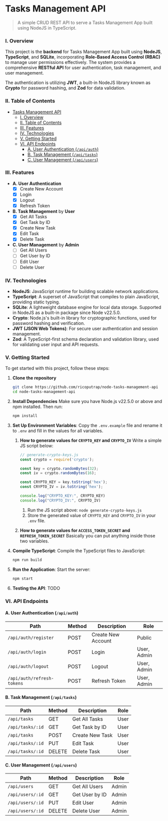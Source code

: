 # Tasks Management API

> A simple CRUD REST API to serve a Tasks Management App built using NodeJS in TypeScript.

### I. Overview

This project is the **backend** for Tasks Management App built using **NodeJS**, **TypeScript**, and **SQLite**, incorporating **Role-Based Access Control (RBAC)** to manage user permissions effectively. The system provides a comprehensive **RESTful API** for user authentication, task management, and user management.

The authentication is utilizing **JWT**, a built-in NodeJS library known as **Crypto** for password hashing, and **Zod** for data validation.

### II. Table of Contents

- [Tasks Management API](#tasks-management-api)
    - [I. Overview](#i-overview)
    - [II. Table of Contents](#ii-table-of-contents)
    - [III. Features](#iii-features)
    - [IV. Technologies](#iv-technologies)
    - [V. Getting Started](#v-getting-started)
    - [VI. API Endpoints](#vi-api-endpoints)
      - [A. User Authentication (`/api/auth`)](#a-user-authentication-apiauth)
      - [B. Task Management (`/api/tasks`)](#b-task-management-apitasks)
      - [C. User Management (`/api/users`)](#c-user-management-apiusers)

### III. Features

- **A. User Authentication**
  - [x] Create New Account
  - [x] Login
  - [x] Logout
  - [x] Refresh Token
- **B. Task Management** by **User**
  - [x] Get All Tasks
  - [x] Get Task by ID
  - [x] Create New Task
  - [x] Edit Task
  - [x] Delete Task
- **C. User Management** by **Admin**
  - [ ] Get All Users
  - [ ] Get User by ID
  - [ ] Edit User
  - [ ] Delete User

### IV. Technologies

- **NodeJS**: JavaScript runtime for building scalable network applications.
- **TypeScript**: A superset of JavaScript that compiles to plain JavaScript, providing static typing.
- **SQLite**: A lightweight database engine for local data storage. Supported in NodeJS as a built-in package since Node v22.5.0.
- **Crypto**: Node.js's built-in library for cryptographic functions, used for password hashing and verification.
- **JWT (JSON Web Tokens)**: For secure user authentication and session management.
- **Zod**: A TypeScript-first schema declaration and validation library, used for validating user input and API requests.

### V. Getting Started

To get started with this project, follow these steps:

1. **Clone the repository**
    ```bash
    git clone https://github.com/ricoputrap/node-tasks-management-api
    cd node-tasks-management-api
    ```

2. **Install Dependencies**
  Make sure you have Node.js v22.5.0 or above and npm installed. Then run:
    ```bash
    npm install
    ```

3. **Set Up Environment Variables**:
  Copy the `.env.example` file and rename it to `.env` and fill in the values for all variables.

     1. **How to generate values for `CRYPTO_KEY` and `CRYPTO_IV`**
       Write a simple JS script below:
         ```javascript
         // generate-crypto-keys.js
         const crypto = require('crypto');

         const key = crypto.randomBytes(32);
         const iv = crypto.randomBytes(16);

         const CRYPTO_KEY = key.toString('hex');
         const CRYPTO_IV = iv.toString('hex');

         console.log("CRYPTO_KEY:", CRYPTO_KEY)
         console.log("CRYPTO_IV:", CRYPTO_IV)
         ```

          1. Run the JS script above: `node generate-crypto-keys.js`
          2. Store the generated value of `CRYPTO_KEY` and `CRYPTO_IV` in your `.env` file.

     2. **How to generate values for `ACCESS_TOKEN_SECRET` and `REFRESH_TOKEN_SECRET`**
      Basically you can put anything inside those two variables.

4. **Compile TypeScript**:
   Compile the TypeScript files to JavaScript:
   ```bash
   npm run build
   ```

5. **Run the Application**:
   Start the server:
   ```bash
   npm start
   ```

6. **Testing the API**:
   TODO

### VI. API Endpoints

#### A. User Authentication (`/api/auth`)
Path | Method | Description | Role
---|---|---|---
`/api/auth/register` | POST | Create New Account | Public
`/api/auth/login` | POST | Login | User, Admin
`/api/auth/logout` | POST | Logout | User, Admin
`/api/auth/refresh-tokens` | POST | Refresh Token | User, Admin

#### B. Task Management (`/api/tasks`)
Path | Method | Description | Role
---|---|---|---
`/api/tasks` | GET | Get All Tasks | User
`/api/tasks/:id` | GET | Get Task by ID | User
`/api/tasks` | POST | Create New Task | User
`/api/tasks/:id` | PUT | Edit Task | User
`/api/tasks/:id` | DELETE | Delete Task | User

#### C. User Management (`/api/users`)
Path | Method | Description | Role
---|---|---|---
`/api/users` | GET | Get All Users | Admin
`/api/users/:id` | GET | Get User by ID | Admin
`/api/users/:id` | PUT | Edit User | Admin
`/api/users/:id` | DELETE | Delete User | Admin